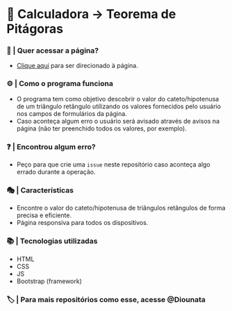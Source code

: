 # :brain: Calculadora → Teorema de Pitágoras 

### :mag_right: | Quer acessar a página?
- [Clique aqui](https://diounata.github.io/Calculadora-Teorema-de-Pitagoras/) para ser direcionado à página.

### :gear: | Como o programa funciona
- O programa tem como objetivo descobrir o valor do cateto/hipotenusa de um triângulo retângulo utilizando os valores fornecidos pelo usuário nos campos de formulários da página.
- Caso aconteça algum erro o usuário será avisado através de avisos na página (não ter preenchido todos os valores, por exemplo).

### :question: | Encontrou algum erro?
- Peço para que crie uma `issue` neste repositório caso aconteça algo errado durante a operação.

### :performing_arts:  | Características
- Encontre o valor do cateto/hipotenusa de triângulos retângulos de forma precisa e eficiente.
- Página responsiva para todos os dispositivos.

### :books: | Tecnologias utilizadas
- HTML
- CSS
- JS
- Bootstrap (framework)


### :label: | Para mais repositórios como esse, acesse @Diounata
